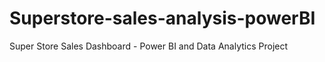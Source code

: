 # Superstore-sales-analysis-powerBI
 Super Store Sales Dashboard - Power BI and Data Analytics Project
